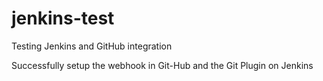 # jenkins-test
Testing Jenkins and GitHub integration

Successfully setup the webhook in Git-Hub and the Git Plugin on Jenkins
